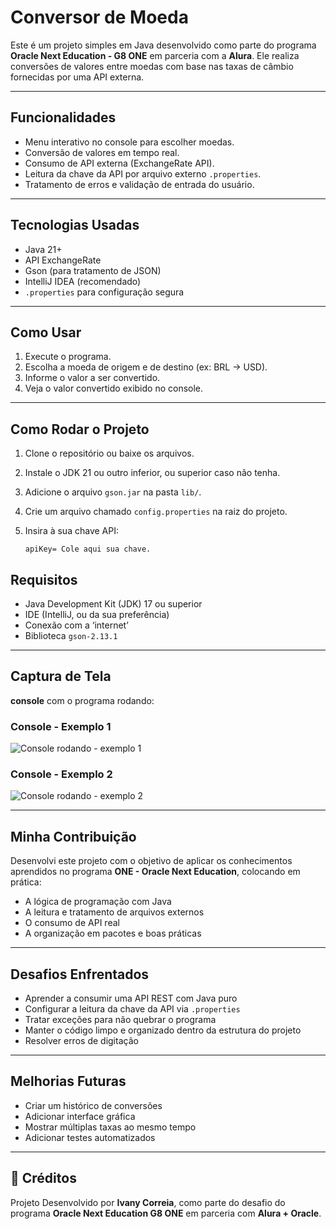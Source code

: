 #  Conversor de Moeda 

Este é um projeto simples em Java desenvolvido como parte do programa **Oracle Next Education - G8 ONE** em parceria com a **Alura**. Ele realiza conversões de valores entre moedas com base nas taxas de câmbio fornecidas por uma API externa.

---

##  Funcionalidades

- Menu interativo no console para escolher moedas.
- Conversão de valores em tempo real.
- Consumo de API externa (ExchangeRate API).
- Leitura da chave da API por arquivo externo `.properties`.
- Tratamento de erros e validação de entrada do usuário.

---

##  Tecnologias Usadas

- Java 21+
- API ExchangeRate
- Gson (para tratamento de JSON)
- IntelliJ IDEA (recomendado)
- `.properties` para configuração segura

---

##  Como Usar

1. Execute o programa.
2. Escolha a moeda de origem e de destino (ex: BRL → USD).
3. Informe o valor a ser convertido.
4. Veja o valor convertido exibido no console.

---

##  Como Rodar o Projeto

1. Clone o repositório ou baixe os arquivos.
2. Instale o JDK 21 ou outro inferior, ou superior caso não tenha.
3. Adicione o arquivo `gson.jar` na pasta `lib/`.
4. Crie um arquivo chamado `config.properties` na raiz do projeto.
5. Insira à sua chave API:

   ```properties
   apiKey= Cole aqui sua chave.

##  Requisitos

- Java Development Kit (JDK) 17 ou superior
- IDE (IntelliJ, ou da sua preferência)
- Conexão com a ‘internet’
- Biblioteca `gson-2.13.1`

---
## Captura de Tela
**console** com o programa rodando:

### Console - Exemplo 1
![Console rodando - exemplo 1](Imagem1.png)

### Console - Exemplo 2
![Console rodando - exemplo 2](imagem2.png)



---

## Minha Contribuição

Desenvolvi este projeto com o objetivo de aplicar os conhecimentos aprendidos no programa **ONE - Oracle Next Education**, colocando em prática:

- A lógica de programação com Java
- A leitura e tratamento de arquivos externos
- O consumo de API real
- A organização em pacotes e boas práticas

---

##  Desafios Enfrentados

- Aprender a consumir uma API REST com Java puro
- Configurar  a leitura da chave da API via `.properties`
- Tratar exceções para não quebrar o programa
- Manter o código limpo e organizado dentro da estrutura do projeto
- Resolver erros de digitação
---

##  Melhorias Futuras

- Criar um histórico de conversões
- Adicionar interface gráfica
- Mostrar múltiplas taxas ao mesmo tempo
- Adicionar testes automatizados


---

## 🙏 Créditos

Projeto Desenvolvido por **Ivany Correia**, como parte do desafio do programa **Oracle Next Education G8 ONE** 
em parceria com **Alura + Oracle**.
